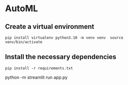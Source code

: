 # AutoML

## Create a virtual environment
``pip install virtualenv
python3.10 -m venv venv 
source venv/bin/activate``

## Install the necessary dependencies
`pip install -r requirements.txt`


python -m streamlit run app.py
